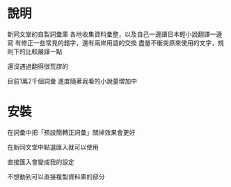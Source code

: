 # 說明

新同文堂的自製詞彙庫
各地收集資料彙整，以及自己一邊讀日本輕小說翻譯一邊寫
有修正一些常見的錯字，還有兩岸用語的交換
盡量不衝突原來使用的文字，規則下的比較嚴謹一點

還沒遇過翻得很荒謬的

目前1萬2千個詞彙
進度隨著我看的小說量增加中

# 安裝

在詞彙中把「預設簡轉正詞彙」關掉效果會更好

在新同文堂中點選匯入就可以使用

直接匯入會變成我的設定

不想動到可以直接複製資料庫的部分
